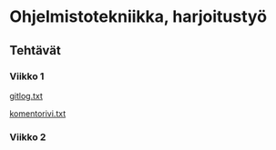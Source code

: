 # Ohjelmistotekniikka, harjoitustyö #

## Tehtävät ##

### Viikko 1 ###

[gitlog.txt](https://github.com/Jenniemilia/ot-harjoitusty-/blob/master/laskarit/viikko1/gitlog.txt)

[komentorivi.txt](https://github.com/Jenniemilia/ot-harjoitusty-/blob/master/laskarit/viikko1/komentorivi.txt)

### Viikko 2 ###
